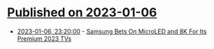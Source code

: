 # [Published on 2023-01-06](index.md)

* [2023-01-06, 23:20:00](https://entertainment.slashdot.org/story/23/01/06/227233/samsung-bets-on-microled-and-8k-for-its-premium-2023-tvs?utm_source=rss1.0mainlinkanon&utm_medium=feed) - [Samsung Bets On MicroLED and 8K For Its Premium 2023 TVs](https://entertainment.slashdot.org/story/23/01/06/227233/samsung-bets-on-microled-and-8k-for-its-premium-2023-tvs?utm_source=rss1.0mainlinkanon&utm_medium=feed)
